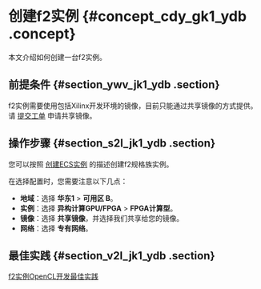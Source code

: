 # 创建f2实例 {#concept_cdy_gk1_ydb .concept}

本文介绍如何创建一台f2实例。

## 前提条件 {#section_ywv_jk1_ydb .section}

f2实例需要使用包括Xilinx开发环境的镜像，目前只能通过共享镜像的方式提供。请 [提交工单](https://workorder-intl.console.aliyun.com/#/ticket/createIndex) 申请共享镜像。

## 操作步骤 {#section_s2l_jk1_ydb .section}

您可以按照 [创建ECS实例](intl.zh-CN/用户指南/实例/创建实例/使用向导创建实例.md#) 的描述创建f2规格族实例。

在选择配置时，您需要注意以下几点：

-   **地域**：选择 **华东1** \> **可用区 B**。
-   **实例**：选择 **异构计算GPU/FPGA** \> **FPGA计算型**。
-   **镜像**：选择 **共享镜像**，并选择我们共享给您的镜像。
-   **网络**：选择 **专有网络**。

## 最佳实践 {#section_v2l_jk1_ydb .section}

[f2实例OpenCL开发最佳实践](https://www.alibabacloud.com/help/doc-detail/62781.htm)

